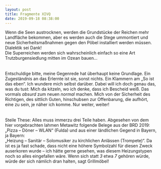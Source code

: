 ```yaml
---
layout: post
title: Fragmente XIVQ
date: 2019-09-18 08:38:00
---
```


Wenn die Seen austrocknen, werden die Grundstücke der Reichen mehr Landfläche bekommen, aber es werden auch die Stege ummontiert und neue Sicherheitsmaßnahmen gegen den Pöbel installiert werden müssen. Dialektik sei Dank!<br>
Die Superreichen werden sich wahrscheinlich einfach so eine Art Trutzburgensiedlung mitten im Ozean bauen…
<br><br><br>
Entschuldige bitte, meine Gegenrede hat überhaupt keine Grundlage. Ein Zugeständnis an das Erlernte ist sie, sonst nichts. Ein Klammern am „So ist das eben“. Ich wundere mich selbst darüber. Dabei will ich doch genau das, was du tust: Mich da kitzeln, wo ich denke, dass ich Bescheid weiß. Das vormals *absurd* zum neuen *normal* machen. Mich von der Sicherheit des Richtigen, des sittlich Guten, hinschubsen zur Offenbarung, die aufhört, eine zu sein, je näher ich komme. Nur weiter, weiter!<br><br><br>
Steile These: Alles muss immerzu drei Teile haben. Abgesehen von dem hier vorgebrachten lahmen Metawitz folgende Belege aus der BRD 2019:<br> „Pizza – Döner – WLAN“ (Fulda) und aus einer ländlichen Gegend in Bayern, ja Bayern:<br> „Heizung – Sanitär – Solomusiker zu kirchlichen Anlässen (Trompete)“. Da ist es ja fast schade, dass nicht eine höhere Symbolzahl für diesen Zweck auserkoren wurde – ich hätte gerne gesehen, was diesem Heizungstypen noch so alles eingefallen wäre. Wenn sich statt *3* etwa *7* gehören würde, würde der sich nämlich dran halten, sagt Grillmöbel!
